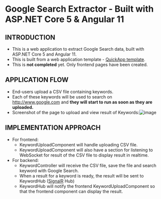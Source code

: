 # **Google Search Extractor** - Built with ASP.NET Core 5 & Angular 11 

## INTRODUCTION
* This is a web application to extract Google Search data, built with ASP.NET Core 5 and Angular 11.
* This is built from a web application template - [QuickApp template](https://github.com/emonney/QuickApp).
* This is **not completed** yet. Only frontend pages have been created.

## APPLICATION FLOW
* End-users upload a CSV file containing keywords. 
* Each of these keywords will be used to search on http://www.google.com and **they will start to run as soon as they are uploaded.**
* Screenshot of the page to upload and view result of Keywords:![image](https://user-images.githubusercontent.com/7553482/155568510-d3ecd621-e0da-4c89-97bf-2a0bc8a683b7.png)

## IMPLEMENTATION APPROACH
* For frontend:
	*  KeywordUploadComponent will handle uploading CSV file.
	*  KeywordUploadComponent will also have a section for listening to WebSocket for result of the CSV file to display result in realtime.
* For backend:
	* KeywordController will receive the CSV file, save the file and search keyword with Google Search.
	* When a result for a keyword is ready, the result will be sent to KeywordHub ([SignalR](https://dotnet.microsoft.com/en-us/apps/aspnet/signalr) Hub)
	* KeywordHub will notify the frontend KeywordUploadComponent so that the frontend component can display the result.
